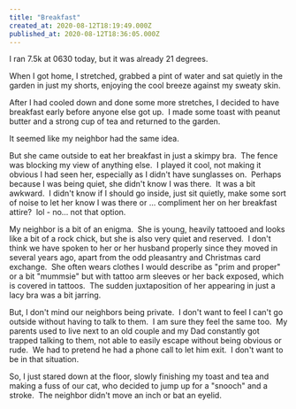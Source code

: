 ```yaml
---
title: "Breakfast"
created_at: 2020-08-12T18:19:49.000Z
published_at: 2020-08-12T18:36:05.000Z
---
```

I ran 7.5k at 0630 today, but it was already 21 degrees.

When I got home, I stretched, grabbed a pint of water and sat quietly in the garden in just my shorts, enjoying the cool breeze against my sweaty skin.

After I had cooled down and done some more stretches, I decided to have breakfast early before anyone else got up.  I made some toast with peanut butter and a strong cup of tea and returned to the garden.

It seemed like my neighbor had the same idea.

But she came outside to eat her breakfast in just a skimpy bra.  The fence was blocking my view of anything else.  I played it cool, not making it obvious I had seen her, especially as I didn't have sunglasses on.  Perhaps because I was being quiet, she didn't know I was there.  It was a bit awkward.  I didn't know if I should go inside, just sit quietly, make some sort of noise to let her know I was there or ... compliment her on her breakfast attire?  lol - no... not that option.

My neighbor is a bit of an enigma.  She is young, heavily tattooed and looks like a bit of a rock chick, but she is also very quiet and reserved.  I don't think we have spoken to her or her husband properly since they moved in several years ago, apart from the odd pleasantry and Christmas card exchange.  She often wears clothes I would describe as "prim and proper" or a bit "mummsie" but with tattoo arm sleeves or her back exposed, which is covered in tattoos.  The sudden juxtaposition of her appearing in just a lacy bra was a bit jarring.

But, I don't mind our neighbors being private.  I don't want to feel I can't go outside without having to talk to them.  I am sure they feel the same too.  My parents used to live next to an old couple and my Dad constantly got trapped talking to them, not able to easily escape without being obvious or rude.  We had to pretend he had a phone call to let him exit.  I don't want to be in that situation.

So, I just stared down at the floor, slowly finishing my toast and tea and making a fuss of our cat, who decided to jump up for a "snooch" and a stroke.  The neighbor didn't move an inch or bat an eyelid.
